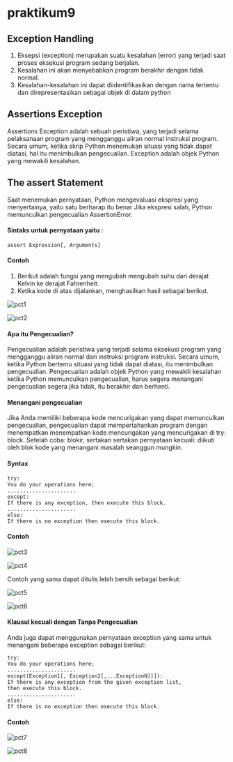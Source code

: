 # praktikum9
## Exception Handling
1. Eksepsi (exception) merupakan suatu kesalahan (error) yang terjadi saat proses eksekusi program sedang berjalan.
2. Kesalahan ini akan menyebabkan program berakhir dengan tidak normal. 
3. Kesalahan-kesalahan ini dapat diidentifikasikan dengan nama tertentu dan direpresentasikan sebagai objek di dalam python

## Assertions Exception
Assertions Exception adalah sebuah peristiwa, yang terjadi selama pelaksanaan program yang mengganggu aliran normal instruksi program. Secara umum, ketika skrip Python menemukan situasi yang tidak dapat diatasi, hal itu menimbulkan pengecualian. Exception adalah objek Python yang mewakili kesalahan.

## The assert Statement
Saat menemukan pernyataan, Python mengevaluasi ekspresi yang menyertainya, yaitu satu berharap itu benar Jika ekspresi salah, Python memunculkan pengecualian AssertionError.
#### Sintaks untuk pernyataan yaitu :
```
assert Expression[, Arguments]
```
#### Contoh
1. Berikut adalah fungsi yang mengubah mengubah suhu dari derajat Kelvin ke derajat Fahrenheit.
2. Ketika kode di atas dijalankan, menghasilkan hasil sebagai berikut.

![pct1](https://user-images.githubusercontent.com/115356128/208431343-15325338-ea09-41f4-a981-7a337ca2d573.png)

![pct2](https://user-images.githubusercontent.com/115356128/208431421-80dd4de4-d821-4320-aad9-46162b637311.png)

#### Apa itu Pengecualian?
Pengecualian adalah peristiwa yang terjadi selama eksekusi program yang mengganggu aliran normal dari instruksi program instruksi. Secara umum, ketika Python bertemu situasi yang tidak dapat diatasi, itu menimbulkan pengecualian. Pengecualian adalah objek Python yang mewakili kesalahan ketika Python memunculkan pengecualian, harus segera menangani pengecualian segera jika tidak, itu berakhir dan berhenti.

#### Menangani pengecualian
Jika Anda memiliki beberapa kode mencurigakan yang dapat memunculkan pengecualian, pengecualian dapat mempertahankan program dengan menempatkan menempatkan kode mencurigakan yang mencurigakan di try: block. Setelah coba: blokir, sertakan sertakan pernyataan kecuali: diikuti oleh blok kode yang menangani masalah seanggun mungkin.

#### Syntax
```
try:
You do your operations here;
......................
except:
If there is any exception, then execute this block.
......................
else:
If there is no exception then execute this block.
```

#### Contoh 
![pct3](https://user-images.githubusercontent.com/115356128/208433108-af9c7276-f872-4997-a3bb-d12204321d8f.png)

![pct4](https://user-images.githubusercontent.com/115356128/208433413-07d9a545-32ff-4b8e-a0a4-b65b7158a9cf.png)

  Contoh yang sama dapat ditulis lebih bersih sebagai berikut: 

![pct5](https://user-images.githubusercontent.com/115356128/208433836-66651c20-432a-4ffb-aac8-aae357c53b18.png)

![pct6](https://user-images.githubusercontent.com/115356128/208433851-89648a7a-043a-408f-8566-4091fad0cb20.png)

#### Klausul kecuali dengan Tanpa Pengecualian

  Anda juga dapat menggunakan pernyataan exception yang sama untuk menangani beberapa exception sebagai berikut:
```
try:
You do your operations here;
......................
except(Exception1[, Exception2[,...ExceptionN]]]):
If there is any exception from the given exception list,
then execute this block.
......................
else:
If there is no exception then execute this block.
```
#### Contoh
![pct7](https://user-images.githubusercontent.com/115356128/208434582-59c72b35-a5f5-4b7e-a68a-dcb02498d858.png)

![pct8](https://user-images.githubusercontent.com/115356128/208434603-9e3660a0-a044-437d-aff1-e805c271051b.png)





















